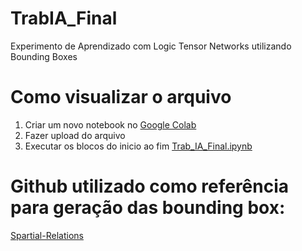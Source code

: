 # TrabIA_Final

Experimento de Aprendizado com Logic Tensor Networks utilizando Bounding Boxes
# Como visualizar o arquivo

1. Criar um novo notebook no [Google Colab](https://colab.research.google.com/)
2. Fazer upload do arquivo 
3. Executar os blocos do inicio ao fim [Trab_IA_Final.ipynb](https://github.com/ayrtonlemes/TrabIA_Final/blob/main/Trab_IA_Final.ipynb)


# Github utilizado como referência para geração das bounding box:

[Spartial-Relations](https://github.com/Odalisio-Neto/Spatial-Relations/tree/main)
